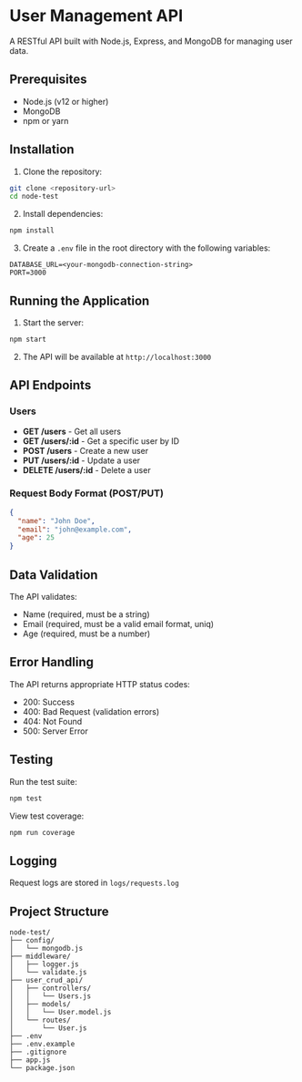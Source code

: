# User Management API

A RESTful API built with Node.js, Express, and MongoDB for managing user data.

## Prerequisites

- Node.js (v12 or higher)
- MongoDB
- npm or yarn

## Installation

1. Clone the repository:

```bash
git clone <repository-url>
cd node-test
```

2. Install dependencies:

```bash
npm install
```

3. Create a `.env` file in the root directory with the following variables:

```
DATABASE_URL=<your-mongodb-connection-string>
PORT=3000
```

## Running the Application

1. Start the server:

```bash
npm start
```

2. The API will be available at `http://localhost:3000`

## API Endpoints

### Users

- **GET /users** - Get all users
- **GET /users/:id** - Get a specific user by ID
- **POST /users** - Create a new user
- **PUT /users/:id** - Update a user
- **DELETE /users/:id** - Delete a user

### Request Body Format (POST/PUT)

```json
{
  "name": "John Doe",
  "email": "john@example.com",
  "age": 25
}
```

## Data Validation

The API validates:

- Name (required, must be a string)
- Email (required, must be a valid email format, uniq)
- Age (required, must be a number)

## Error Handling

The API returns appropriate HTTP status codes:

- 200: Success
- 400: Bad Request (validation errors)
- 404: Not Found
- 500: Server Error

## Testing

Run the test suite:

```bash
npm test
```

View test coverage:

```bash
npm run coverage
```

## Logging

Request logs are stored in `logs/requests.log`

## Project Structure

```
node-test/
├── config/
│   └── mongodb.js
├── middleware/
│   ├── logger.js
│   └── validate.js
├── user_crud_api/
│   ├── controllers/
│   │   └── Users.js
│   ├── models/
│   │   └── User.model.js
│   └── routes/
│       └── User.js
├── .env
├── .env.example
├── .gitignore
├── app.js
└── package.json
```


